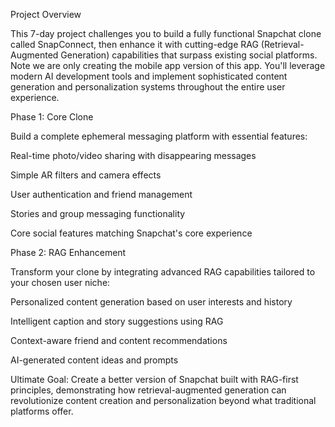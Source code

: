 Project Overview

This 7-day project challenges you to build a fully functional Snapchat clone called SnapConnect, then enhance it with cutting-edge RAG (Retrieval-Augmented Generation) capabilities that surpass existing social platforms. Note we are only creating the mobile app version of this app. You'll leverage modern AI development tools and implement sophisticated content generation and personalization systems throughout the entire user experience.

Phase 1: Core Clone

Build a complete ephemeral messaging platform with essential features:

Real-time photo/video sharing with disappearing messages

Simple AR filters and camera effects

User authentication and friend management

Stories and group messaging functionality

Core social features matching Snapchat's core experience

Phase 2: RAG Enhancement

Transform your clone by integrating advanced RAG capabilities tailored to your chosen user niche:

Personalized content generation based on user interests and history

Intelligent caption and story suggestions using RAG

Context-aware friend and content recommendations

AI-generated content ideas and prompts

Ultimate Goal: Create a better version of Snapchat built with RAG-first principles, demonstrating how retrieval-augmented generation can revolutionize content creation and personalization beyond what traditional platforms offer.
